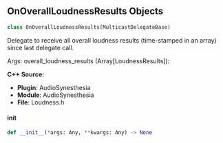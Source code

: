 ## OnOverallLoudnessResults Objects

```python
class OnOverallLoudnessResults(MulticastDelegateBase)
```

Delegate to receive all overall loudness results (time-stamped in an array) since last delegate call.

Args:
    overall_loudness_results (Array[LoudnessResults]):

**C++ Source:**

- **Plugin**: AudioSynesthesia
- **Module**: AudioSynesthesia
- **File**: Loudness.h

<a id="unreal.OnOverallLoudnessResults.__init__"></a>

#### __init__

```python
def __init__(*args: Any, **kwargs: Any) -> None
```

<a id="unreal.OnOverallMeterResults"></a>